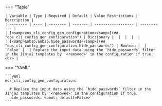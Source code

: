 <!--
  ~ Copyright (c) 2024 Arista Networks, Inc.
  ~ Use of this source code is governed by the Apache License 2.0
  ~ that can be found in the LICENSE file.
  -->
=== "Table"

    | Variable | Type | Required | Default | Value Restrictions | Description |
    | -------- | ---- | -------- | ------- | ------------------ | ----------- |
    | [<samp>eos_cli_config_gen_configuration</samp>](## "eos_cli_config_gen_configuration") | Dictionary |  |  |  |  |
    | [<samp>&nbsp;&nbsp;hide_passwords</samp>](## "eos_cli_config_gen_configuration.hide_passwords") | Boolean |  | `False` |  | Replace the input data using the `hide_passwords` filter in the Jinja2 templates by '<removed>' in the configuration if true.<br> |

=== "YAML"

    ```yaml
    eos_cli_config_gen_configuration:

      # Replace the input data using the `hide_passwords` filter in the Jinja2 templates by '<removed>' in the configuration if true.
      hide_passwords: <bool; default=False>
    ```
